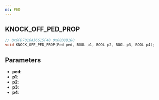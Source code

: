 ```yaml
---
ns: PED
---
```

## KNOCK_OFF_PED_PROP

```c
// 0x6FD7816A36615F48 0x08D8B180
void KNOCK_OFF_PED_PROP(Ped ped, BOOL p1, BOOL p2, BOOL p3, BOOL p4);
```

## Parameters
* **ped**: 
* **p1**: 
* **p2**: 
* **p3**: 
* **p4**: 

